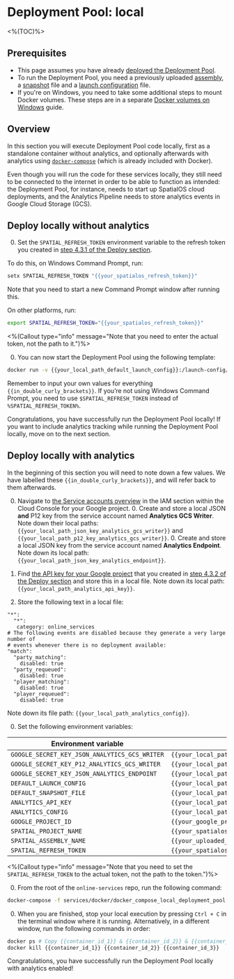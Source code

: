 # Deployment Pool: local
<%(TOC)%>

## Prerequisites

* This page assumes you have already [deployed the Deployment Pool]({{urlRoot}}/content/services-packages/deployment-pool/deploy).
* To run the Deployment Pool, you need a previously uploaded [assembly](https://docs.improbable.io/reference/latest/shared/glossary#assembly), a [snapshot](https://docs.improbable.io/reference/latest/shared/glossary#snapshot) file and a [launch configuration](https://docs.improbable.io/reference/latest/shared/glossary#launch-configuration-file) file.
* If you're on Windows, you need to take some additional steps to mount Docker volumes. These steps are in a separate [Docker volumes on Windows]({{urlRoot}}/content/workflows/docker-windows-volumes.md) guide.

## Overview

In this section you will execute Deployment Pool code locally, first as a standalone container without analytics, and optionally afterwards with analytics using [`docker-compose`](https://docs.docker.com/compose/) (which is already included with Docker).

Even though you will run the code for these services locally, they still need to be connected to the internet in order to be able to function as intended: the Deployment Pool, for instance, needs to start up SpatialOS cloud deployments, and the Analytics Pipeline needs to store analytics events in Google Cloud Storage (GCS).

## Deploy locally without analytics

0. Set the `SPATIAL_REFRESH_TOKEN` environment variable to the refresh token you created in [step 4.3.1 of the Deploy section]({{urlRoot}}/content/services-packages/deployment-pool/deploy#4-3-1-spatialos-refresh-token).

To do this, on Windows Command Prompt, run:

```bat
setx SPATIAL_REFRESH_TOKEN "{{your_spatialos_refresh_token}}"
```

Note that you need to start a new Command Prompt window after running this.

On other platforms, run:

```sh
export SPATIAL_REFRESH_TOKEN="{{your_spatialos_refresh_token}}"
```

<%(Callout type="info" message="Note that you need to enter the actual token, not the path to it.")%>

0. You can now start the Deployment Pool using the following template:

```sh
docker run -v {{your_local_path_default_launch_config}}:/launch-config/default_launch.json -v {{your_local_path_default_snapshot_file}}:/snapshots/default.snapshot -e SPATIAL_REFRESH_TOKEN=%SPATIAL_REFRESH_TOKEN% gcr.io/{{your_google_project_id}}/deployment-pool --project "{{your_spatialos_project_name}}" --launch-config "/launch-config/default_launch.json" --snapshot "/snapshots/default.snapshot" --assembly-name "{{your_uploaded_assembly_name}}" --minimum-ready-deployments 3
```

Remember to input your own values for everything `{{in_double_curly_brackets}}`. If you’re not using Windows Command Prompt, you need to use `$SPATIAL_REFRESH_TOKEN` instead of `%SPATIAL_REFRESH_TOKEN%`.

Congratulations, you have successfully run the Deployment Pool locally! If you want to include analytics tracking while running the Deployment Pool locally, move on to the next section.

## Deploy locally with analytics

In the beginning of this section you will need to note down a few values. We have labelled these `{{in_double_curly_brackets}}`, and will refer back to them afterwards.

0. Navigate to [the Service accounts overview](https://console.cloud.google.com/iam-admin/serviceaccounts) in the IAM section within the Cloud Console for your Google project.
    0. Create and store a local JSON **and** P12 key from the service account named **Analytics GCS Writer**. Note down their local paths: `{{your_local_path_json_key_analytics_gcs_writer}}` and `{{your_local_path_p12_key_analytics_gcs_writer}}`.
    0. Create and store a local JSON key from the service account named **Analytics Endpoint**. Note down its local path: `{{your_local_path_json_key_analytics_endpoint}}`.

0. Find [the API key for your Google project](https://console.cloud.google.com/apis/credentials) that you created in [step 4.3.2 of the Deploy section]({{urlRoot}}/content/services-packages/deployment-pool/deploy#4-3-2-google-cloud-project-api-key) and store this in a local file. Note down its local path: `{{your_local_path_analytics_api_key}}`.

0. Store the following text in a local file:

```
"*":
  "*":
   category: online_services
# The following events are disabled because they generate a very large number of
# events whenever there is no deployment available:
"match":
  "party_matching":
    disabled: true
  "party_requeued":
    disabled: true
  "player_matching":
    disabled: true
  "player_requeued":
    disabled: true
```

Note down its file path: `{{your_local_path_analytics_config}}`.

0. Set the following environment variables:

| Environment variable | Value |
|----------------------|-------|
| `GOOGLE_SECRET_KEY_JSON_ANALYTICS_GCS_WRITER` | `{{your_local_path_json_key_analytics_gcs_writer}}` |
| `GOOGLE_SECRET_KEY_P12_ANALYTICS_GCS_WRITER` | `{{your_local_path_p12_key_analytics_gcs_writer}}` |
| `GOOGLE_SECRET_KEY_JSON_ANALYTICS_ENDPOINT` | `{{your_local_path_json_key_analytics_endpoint}}` |
| `DEFAULT_LAUNCH_CONFIG` | `{{your_local_path_default_launch_config}}` |
| `DEFAULT_SNAPSHOT_FILE` | `{{your_local_path_default_snapshot_file}}` |
| `ANALYTICS_API_KEY` | `{{your_local_path_analytics_api_key}}` |
| `ANALYTICS_CONFIG` | `{{your_local_path_analytics_config}}` |
| `GOOGLE_PROJECT_ID` | `{{your_google_project_id}}` |
| `SPATIAL_PROJECT_NAME` | `{{your_spatialos_project_name}}` |
| `SPATIAL_ASSEMBLY_NAME` | `{{your_uploaded_assembly_name}}` |
| `SPATIAL_REFRESH_TOKEN` | `{{your_spatialos_refresh_token}}` |

<%(Callout type="info" message="Note that you need to set the `SPATIAL_REFRESH_TOKEN` to the actual token, not the path to the token.")%>

0. From the root of the `online-services` repo, run the following command:

```sh
docker-compose -f services/docker/docker_compose_local_deployment_pool.yml up
```

0. When you are finished, stop your local execution by pressing `Ctrl + C` in the terminal window where it is running. Alternatively, in a different window, run the following commands in order:

```sh
docker ps # Copy {{container_id_1}} & {{container_id_2}} & {{container_id_3}}
docker kill {{container_id_1}} {{container_id_2}} {{container_id_3}}
```

Congratulations, you have successfully run the Deployment Pool locally with analytics enabled!
